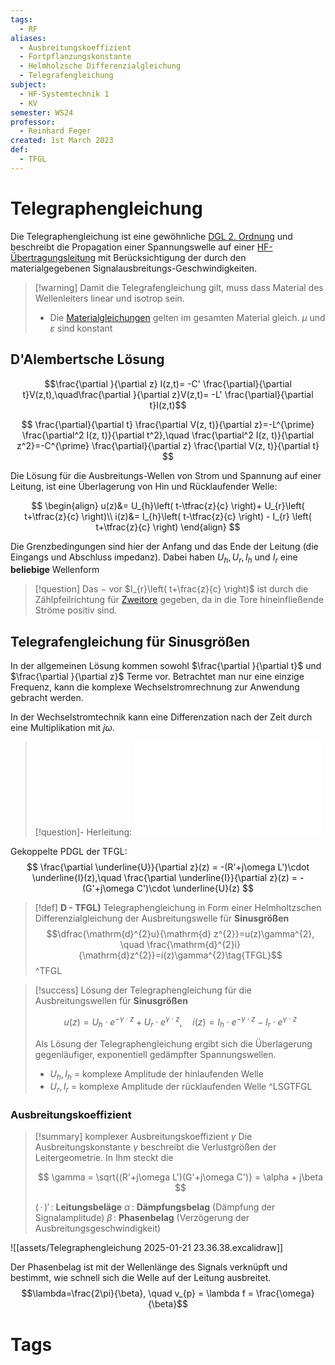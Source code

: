 ```yaml
---
tags:
  - RF
aliases:
  - Ausbreitungskoeffizient
  - Fortpflanzungskonstante
  - Helmholzsche Differenzialgleichung
  - Telegrafengleichung
subject:
  - HF-Systemtechnik 1
  - KV
semester: WS24
professor:
  - Reinhard Feger
created: 1st March 2023
def:
  - TFGL
---
```


# Telegraphengleichung

Die Telegraphengleichung ist eine gewöhnliche [DGL 2. Ordnung](../Mathematik/Algebra/lineare%20DGL%202.%20Ordnung.md) und beschreibt die Propagation einer Spannungswelle auf einer [HF-Übertragungsleitung](Transmission%20Line.md) mit Berücksichtigung der durch den materialgegebenen Signalausbreitungs-Geschwindigkeiten. 

> [!warning] Damit die Telegrafengleichung gilt, muss dass Material des Wellenleiters linear und isotrop sein. 
> - Die [Materialgleichungen](../Elektrotechnik/Maxwell.md#Materialgleichungen) gelten im gesamten Material gleich. $\mu$ und $\varepsilon$ sind konstant

## D'Alembertsche Lösung

$$\frac{\partial }{\partial z} I(z,t)= -C' \frac{\partial}{\partial t}V(z,t),\quad\frac{\partial }{\partial z}V(z,t)= -L' \frac{\partial}{\partial t}I(z,t)$$

$$
\frac{\partial}{\partial t} \frac{\partial V(z, t)}{\partial z}=-L^{\prime} \frac{\partial^2 I(z, t)}{\partial t^2},\quad \frac{\partial^2 I(z, t)}{\partial z^2}=-C^{\prime} \frac{\partial}{\partial z} \frac{\partial V(z, t)}{\partial t}
$$

Die Lösung für die Ausbreitungs-Wellen von Strom und Spannung auf einer Leitung, ist eine Überlagerung von Hin und Rücklaufender Welle:

$$
\begin{align}
u(z)&= U_{h}\left( t-\tfrac{z}{c} \right)+ U_{r}\left( t+\tfrac{z}{c} \right)\\
i(z)&= I_{h}\left( t-\tfrac{z}{c} \right) - I_{r} \left( t+\tfrac{z}{c} \right)
\end{align}
$$

Die Grenzbedingungen sind hier der Anfang und das Ende der Leitung (die Eingangs und Abschluss impedanz). Dabei haben $U_{h}, U_{r}, I_{h}$ und $I_{r}$ eine **beliebige** Wellenform

> [!question] Das $-$ vor $I_{r}\left( t+\frac{z}{c} \right)$ ist durch die Zählpfeilrichtung für [Zweitore](../Hardwareentwicklung/Vierpol.md) gegeben, da in die Tore hineinfließende Ströme positiv sind.

## Telegrafengleichung für Sinusgrößen

In der allgemeinen Lösung kommen sowohl $\frac{\partial }{\partial t}$ und $\frac{\partial }{\partial z}$ Terme vor. Betrachtet man nur eine einzige Frequenz, kann die komplexe Wechselstromrechnung zur Anwendung gebracht werden.

In der Wechselstromtechnik kann eine Differenzation nach der Zeit durch eine Multiplikation mit $j\omega$. 

> [!question]- Herleitung:
> ![700](assets/Telegraphengleichung%202025-01-21%2023.00.48.excalidraw.md)

Gekoppelte PDGL der TFGL:
$$
\frac{\partial \underline{U}}{\partial z}(z) = -(R'+j\omega L')\cdot \underline{I}(z),\quad \frac{\partial \underline{I}}{\partial z}(z) = -(G'+j\omega C')\cdot \underline{U}(z)
$$

> [!def] **D - TFGL)** Telegraphengleichung in Form einer Helmholtzschen Differenzialgleichung der Ausbreitungswelle für **Sinusgrößen**
> $$\dfrac{\mathrm{d}^{2}u}{\mathrm{d} z^{2}}=u(z)\gamma^{2}, \quad \frac{\mathrm{d}^{2}i}{\mathrm{d}z^{2}}=i(z)\gamma^{2}\tag{TFGL}$$
^TFGL


> [!success] Lösung der Telegraphengleichung für die Ausbreitungswellen für **Sinusgrößen**
>
> $$ u(z)= U_{h}\cdot e^{-\gamma\cdot z}+ U_{r}\cdot e^{\gamma\cdot z}, \quad i(z)= I_{h}\cdot e^{ -\gamma \cdot z } - I_{r}\cdot e^{ \gamma \cdot z }$$
> 
> Als Lösung der Telegraphengleichung ergibt sich die Überlagerung gegenläufiger, exponentiell gedämpfter Spannungswellen.
> 
> - $U_{h}, I_{h}$ = komplexe Amplitude der hinlaufenden Welle
> - $U_{r}, I_{r}$ = komplexe Amplitude der rücklaufenden Welle
^LSGTFGL

### Ausbreitungskoeffizient

> [!summary] komplexer Ausbreitungskoeffizient $\gamma$
> Die Ausbreitungskonstante $\gamma$ beschreibt die Verlustgrößen der Leitergeometrie. In Ihm steckt die
> 
> $$ \gamma = \sqrt{(R'+j\omega L')(G'+j\omega C')} = \alpha + j\beta  $$
> 
> $(\,\cdot\,)'\,$: **Leitungsbeläge**
> $\alpha\,$: **Dämpfungsbelag** (Dämpfung der Signalamplitude)
> $\beta\,$: **Phasenbelag** (Verzögerung der Ausbreitungsgeschwindigkeit)



![[assets/Telegraphengleichung 2025-01-21 23.36.38.excalidraw]]


Der Phasenbelag ist mit der Wellenlänge des Signals verknüpft und bestimmt, wie schnell sich die Welle auf der Leitung ausbreitet.
$$\lambda=\frac{2\pi}{\beta}, \quad v_{p} = \lambda f = \frac{\omega}{\beta}$$

# Tags